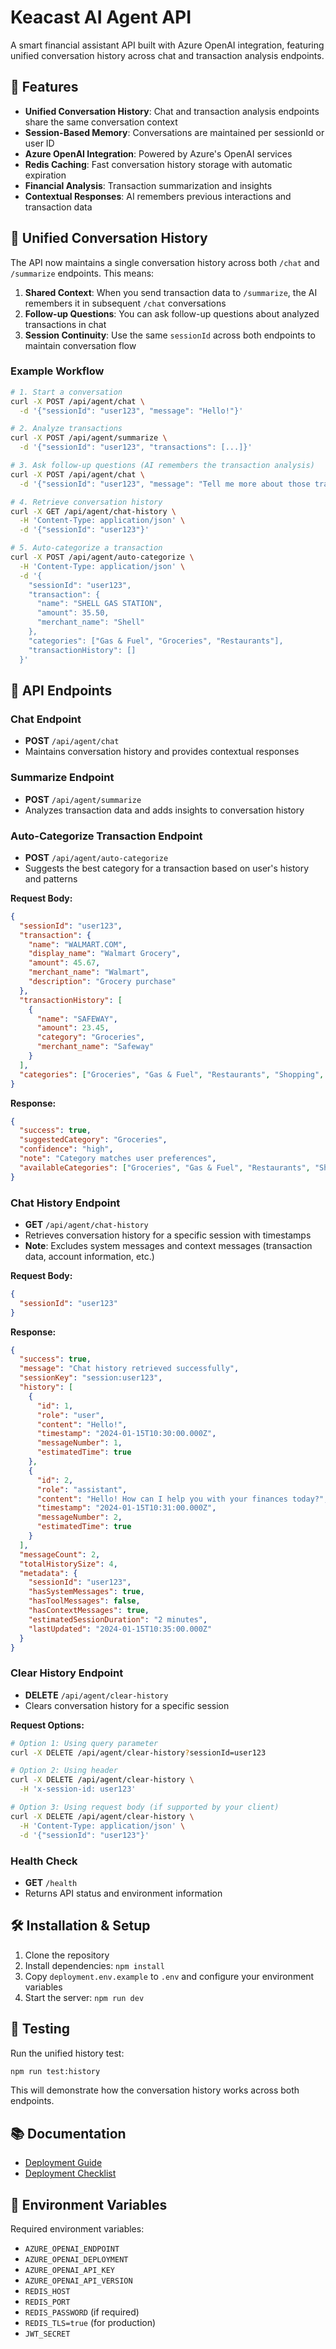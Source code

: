 # Keacast AI Agent API

A smart financial assistant API built with Azure OpenAI integration, featuring unified conversation history across chat and transaction analysis endpoints.

## 🚀 Features

- **Unified Conversation History**: Chat and transaction analysis endpoints share the same conversation context
- **Session-Based Memory**: Conversations are maintained per sessionId or user ID
- **Azure OpenAI Integration**: Powered by Azure's OpenAI services
- **Redis Caching**: Fast conversation history storage with automatic expiration
- **Financial Analysis**: Transaction summarization and insights
- **Contextual Responses**: AI remembers previous interactions and transaction data

## 🔄 Unified Conversation History

The API now maintains a single conversation history across both `/chat` and `/summarize` endpoints. This means:

1. **Shared Context**: When you send transaction data to `/summarize`, the AI remembers it in subsequent `/chat` conversations
2. **Follow-up Questions**: You can ask follow-up questions about analyzed transactions in chat
3. **Session Continuity**: Use the same `sessionId` across both endpoints to maintain conversation flow

### Example Workflow

```bash
# 1. Start a conversation
curl -X POST /api/agent/chat \
  -d '{"sessionId": "user123", "message": "Hello!"}'

# 2. Analyze transactions
curl -X POST /api/agent/summarize \
  -d '{"sessionId": "user123", "transactions": [...]}'

# 3. Ask follow-up questions (AI remembers the transaction analysis)
curl -X POST /api/agent/chat \
  -d '{"sessionId": "user123", "message": "Tell me more about those transactions"}'

# 4. Retrieve conversation history
curl -X GET /api/agent/chat-history \
  -H 'Content-Type: application/json' \
  -d '{"sessionId": "user123"}'

# 5. Auto-categorize a transaction
curl -X POST /api/agent/auto-categorize \
  -H 'Content-Type: application/json' \
  -d '{
    "sessionId": "user123",
    "transaction": {
      "name": "SHELL GAS STATION",
      "amount": 35.50,
      "merchant_name": "Shell"
    },
    "categories": ["Gas & Fuel", "Groceries", "Restaurants"],
    "transactionHistory": []
  }'
```

## 📡 API Endpoints

### Chat Endpoint
- **POST** `/api/agent/chat`
- Maintains conversation history and provides contextual responses

### Summarize Endpoint  
- **POST** `/api/agent/summarize`
- Analyzes transaction data and adds insights to conversation history

### Auto-Categorize Transaction Endpoint
- **POST** `/api/agent/auto-categorize`
- Suggests the best category for a transaction based on user's history and patterns

**Request Body:**
```json
{
  "sessionId": "user123",
  "transaction": {
    "name": "WALMART.COM",
    "display_name": "Walmart Grocery",
    "amount": 45.67,
    "merchant_name": "Walmart",
    "description": "Grocery purchase"
  },
  "transactionHistory": [
    {
      "name": "SAFEWAY",
      "amount": 23.45,
      "category": "Groceries",
      "merchant_name": "Safeway"
    }
  ],
  "categories": ["Groceries", "Gas & Fuel", "Restaurants", "Shopping", "Entertainment"]
}
```

**Response:**
```json
{
  "success": true,
  "suggestedCategory": "Groceries",
  "confidence": "high",
  "note": "Category matches user preferences",
  "availableCategories": ["Groceries", "Gas & Fuel", "Restaurants", "Shopping", "Entertainment"]
}
```

### Chat History Endpoint
- **GET** `/api/agent/chat-history`
- Retrieves conversation history for a specific session with timestamps
- **Note**: Excludes system messages and context messages (transaction data, account information, etc.)

**Request Body:**
```json
{
  "sessionId": "user123"
}
```

**Response:**
```json
{
  "success": true,
  "message": "Chat history retrieved successfully",
  "sessionKey": "session:user123",
  "history": [
    {
      "id": 1,
      "role": "user",
      "content": "Hello!",
      "timestamp": "2024-01-15T10:30:00.000Z",
      "messageNumber": 1,
      "estimatedTime": true
    },
    {
      "id": 2,
      "role": "assistant",
      "content": "Hello! How can I help you with your finances today?",
      "timestamp": "2024-01-15T10:31:00.000Z",
      "messageNumber": 2,
      "estimatedTime": true
    }
  ],
  "messageCount": 2,
  "totalHistorySize": 4,
  "metadata": {
    "sessionId": "user123",
    "hasSystemMessages": true,
    "hasToolMessages": false,
    "hasContextMessages": true,
    "estimatedSessionDuration": "2 minutes",
    "lastUpdated": "2024-01-15T10:35:00.000Z"
  }
}
```

### Clear History Endpoint
- **DELETE** `/api/agent/clear-history`
- Clears conversation history for a specific session

**Request Options:**
```bash
# Option 1: Using query parameter
curl -X DELETE /api/agent/clear-history?sessionId=user123

# Option 2: Using header
curl -X DELETE /api/agent/clear-history \
  -H 'x-session-id: user123'

# Option 3: Using request body (if supported by your client)
curl -X DELETE /api/agent/clear-history \
  -H 'Content-Type: application/json' \
  -d '{"sessionId": "user123"}'
```

### Health Check
- **GET** `/health`
- Returns API status and environment information

## 🛠️ Installation & Setup

1. Clone the repository
2. Install dependencies: `npm install`
3. Copy `deployment.env.example` to `.env` and configure your environment variables
4. Start the server: `npm run dev`

## 🧪 Testing

Run the unified history test:
```bash
npm run test:history
```

This will demonstrate how the conversation history works across both endpoints.

## 📚 Documentation

- [Deployment Guide](DEPLOYMENT_TROUBLESHOOTING.md)
- [Deployment Checklist](DEPLOYMENT_CHECKLIST.md)

## 🔧 Environment Variables

Required environment variables:
- `AZURE_OPENAI_ENDPOINT`
- `AZURE_OPENAI_DEPLOYMENT`
- `AZURE_OPENAI_API_KEY`
- `AZURE_OPENAI_API_VERSION`
- `REDIS_HOST`
- `REDIS_PORT`
- `REDIS_PASSWORD` (if required)
- `REDIS_TLS=true` (for production)
- `JWT_SECRET`

